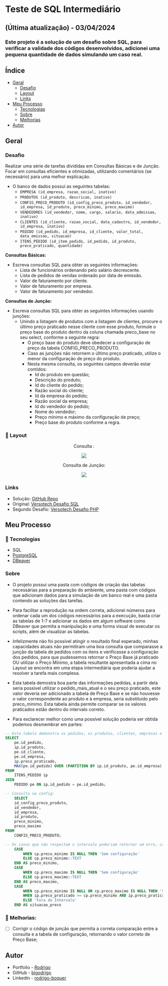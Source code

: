 # Teste de SQL Intermediário
## (Última atualização) - 03/04/2024
### Este projeto é a solução de um desafio sobre SQL, para verificar a validade dos códigos desenvolvidos, adicionei uma pequena quantidade de dados simulando um caso real.

## Índice

- [Geral](#geral)
  - [Desafio](#desafio)
  - [Layout](#-layout)
  - [Links](#links)
- [Meu Processo](#meu-processo)
  - [Tecnologias](#-tecnologias)
  - [Sobre](#sobre)
  - [Melhorias](#muscle-melhorias)
- [Autor](#autor)

## Geral

### Desafio
Realizar uma série de tarefas divididas em Consultas Básicas e de Junção. Focar em consultas eficientes e otimizadas, utilizando comentários (se necessário) para uma melhor explicação.

- O banco de dados possui as seguintes tabelas:
    - `EMPRESA (id_empresa, razao_social, inativo)`
    - `PRODUTOS (id_produto, descricao, inativo)`
    - `CONFIG_PRECO_PRODUTO (id_config_preco_produto, id_vendedor, id_empresa, id_produto, preco_minimo, preco_maximo)`
    - `VENDEDORES (id_vendedor, nome, cargo, salario, data_admissao, inativo)`
    - `CLIENTES (id_cliente, razao_social, data_cadastro, id_vendedor, id_empresa, inativo)`
    - `PEDIDO (id_pedido, id_empresa, id_cliente, valor_total, data_emissao, situacao)`
    - `ITENS_PEDIDO (id_item_pedido, id_pedido, id_produto, preco_praticado, quantidade)`

**Consultas Básicas:**

- Escreva consultas SQL para obter as seguintes informações:
    - Lista de funcionários ordenando pelo salário decrescente.
    - Lista de pedidos de vendas ordenado por data de emissão.
    - Valor de faturamento por cliente.
    - Valor de faturamento por empresa.
    - Valor de faturamento por vendedor.

**Consultas de Junção:**

- Escreva consultas SQL para obter as seguintes informações usando junções:
    - Unindo a listagem de produtos com a listagem de clientes, procure o último preço praticado nesse cliente com esse produto, formule o preço base do produto dentro da coluna chamada preco_base no seu select, conforme a seguinte regra:
        - O preço base do produto deve obedecer a configuração de preço da tabela CONFIG_PRECO_PRODUTO.
        - Caso as junções não retornem o último preço praticado, utilize o menor da configuração de preço do produto.
        - Nesta mesma consulta, os seguintes campos deverão estar contidos:
            - Id do produto em questão;
            - Descrição do produto;
            - Id do cliente do pedido;
            - Razão social do cliente;
            - Id da empresa do pedido;
            - Razão social da empresa;
            - Id do vendedor do pedido;
            - Nome do vendedor;
            - Preço mínimo e máximo da configuração de preço;
            - Preço base do produto conforme a regra.

### 🔖 Layout

<div align="center">
    <p>Consulta :</p>
    <img src="./design/homepage.png">
</div>

<div align="center">
    <p>Consulta de Junção:</p>
    <img src="./design/homepage.png">
</div>

### Links

- Solução: [GitHub Repo](https://github.com/bigodrigo/versotech-sql-challenge)
- Original: [Versotech Desafio SQL](https://github.com/Espitalher/prova-sql-entrevista)
- Segundo Desafio: [Versotech Desafio PHP](https://github.com/bigodrigo/versotech-php-challenge)


## Meu Processo

### 🚀 Tecnologias

- SQL
- [PostgreSQL](https://www.postgresql.org)
- [DBeaver](https://dbeaver.io)

### Sobre

- O projeto possui uma pasta com códigos de criação das tabelas necessárias para a preparação do ambiente, uma pasta com códigos que adicionam dados para a simulação de um banco real e uma pasta contendo as soluções das tarefas.

- Para facilitar a reprodução na ordem correta, adicionei números para ordenar cada um dos códigos necessários para a execução, basta criar as tabelas de 1-7 e adicionar os dados em algum software como DBeaver que permita a manipulação e uma forma visual de executar os scripts, além de visualizar as tabelas.

- Infelizmente não foi possível atingir o resultado final esperado, minhas capacidades atuais não permitiram uma boa consulta que comparasse a junção da tabela de pedidos com os itens e verificasse a configuração dos pedidos, para que pudessemos retornar o Preço Base já praticado OU utilizar o Preço Mínimo, a tabela resultante apresentada a cima no Layout se encontra em uma etapa intermediária que poderia ajudar a resolver a tarefa mais complexa.

- Esta tabela demostra boa parte das informações pedidas, a partir dela seria possível utilizar o pedido_mais_atual e o seu preço praticado, este valor deveria ser adicionado a tabela de Preço Base e se não houvesse o valor correspondente ao produto e à empresa, seria substituido pelo preco_minimo. Esta tabela ainda permite comparar se os valores praticados estão dentro do intervalo correto.

- Para exclarecer melhor como uma possível solução poderia ser obtida podemos desmembrar em partes:

```sql
-- Esta tabela demonstra os pedidos, os produtos, clientes, empresas o preço praticado e qual é o pedido mais atual para o mesmo produto, cliente e empresa!
SELECT 
    pe.id_pedido,
    ip.id_produto,
    pe.id_cliente,
    pe.id_empresa,
    ip.preco_praticado,
    MAX(pe.id_pedido) OVER (PARTITION BY ip.id_produto, pe.id_empresa) AS ultima_config_pedido
FROM 
    ITENS_PEDIDO ip
JOIN 
    PEDIDO pe ON ip.id_pedido = pe.id_pedido;
```

```sql
-- Consulta na config:
    SELECT 
    id_config_preco_produto,
    id_vendedor,
    id_empresa,
    id_produto,
    preco_minimo,
    preco_maximo
FROM 
    CONFIG_PRECO_PRODUTO;
```

```sql
-- Os casos que não respeitam o intervalo poderiam retornar um erro, caso o Preço Base esteja dentro do intervalo, poderá ser utilizado
    CASE 
        WHEN cp.preco_minimo IS NULL THEN 'Sem configuração'
        ELSE cp.preco_minimo::TEXT
    END AS preco_minimo,
    CASE 
        WHEN cp.preco_maximo IS NULL THEN 'Sem configuração'
        ELSE cp.preco_maximo::TEXT
    END AS preco_maximo,
    CASE
        WHEN cp.preco_minimo IS NULL OR cp.preco_maximo IS NULL THEN 'Sem configuração'
        WHEN ip.preco_praticado >= cp.preco_minimo AND ip.preco_praticado <= cp.preco_maximo THEN 'Dentro do Intervalo'
        ELSE 'Fora do Intervalo'
    END AS situacao_preco
```


### :muscle: Melhorias:

- [ ] Corrigir o código de junção que permita a correta comparação entre a consulta e a tabela de configuração, retornando o valor correto de Preço Base;

## Autor

- Portfolio - [Rodrigo](https://portfolio-bigodrigo.vercel.app/)
- GitHub - [bigodrigo](https://github.com/bigodrigo)
- Linkedin - [rodrigo-boquer](https://www.linkedin.com/in/rodrigo-boquer/)